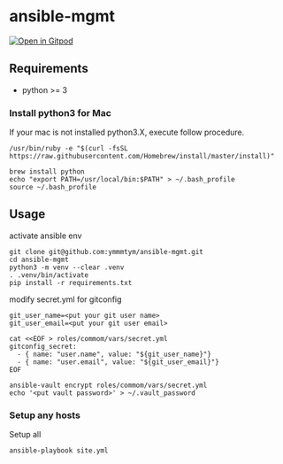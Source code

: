 # ansible-mgmt
[![Open in Gitpod](https://gitpod.io/button/open-in-gitpod.svg)](https://gitpod.io/#https://github.com/ymmmtym/ansible-mgmt)

## Requirements
- python >= 3

### Install python3 for Mac
If your mac is not installed python3.X, execute follow procedure.

```
/usr/bin/ruby -e "$(curl -fsSL https://raw.githubusercontent.com/Homebrew/install/master/install)"

brew install python
echo "export PATH=/usr/local/bin:$PATH" > ~/.bash_profile
source ~/.bash_profile
```

## Usage
activate ansible env

```
git clone git@github.com:ymmmtym/ansible-mgmt.git
cd ansible-mgmt
python3 -m venv --clear .venv
. .venv/bin/activate
pip install -r requirements.txt
```

modify secret.yml for gitconfig

```
git_user_name=<put your git user name>
git_user_email=<put your git user email>

cat <<EOF > roles/commom/vars/secret.yml
gitconfig_secret:
  - { name: "user.name", value: "${git_user_name}"}
  - { name: "user.email", value: "${git_user_email}"}
EOF

ansible-vault encrypt roles/commom/vars/secret.yml
echo '<put vault password>' > ~/.vault_password
```

### Setup any hosts
Setup all

```
ansible-playbook site.yml
```